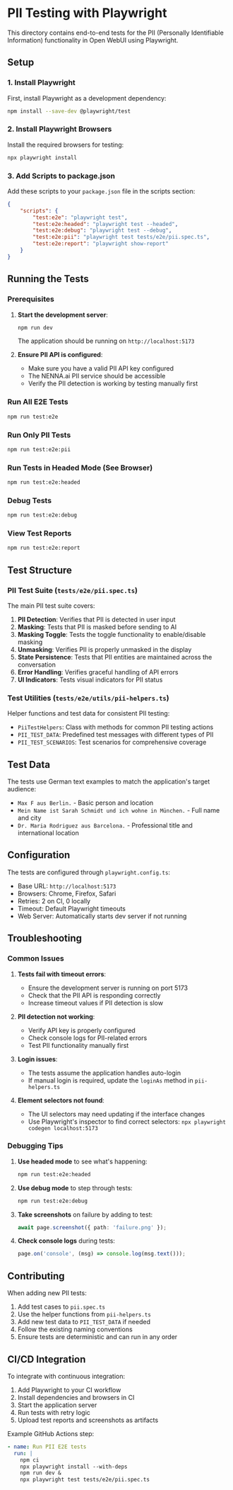 # PII Testing with Playwright

This directory contains end-to-end tests for the PII (Personally Identifiable Information) functionality in Open WebUI using Playwright.

## Setup

### 1. Install Playwright

First, install Playwright as a development dependency:

```bash
npm install --save-dev @playwright/test
```

### 2. Install Playwright Browsers

Install the required browsers for testing:

```bash
npx playwright install
```

### 3. Add Scripts to package.json

Add these scripts to your `package.json` file in the scripts section:

```json
{
	"scripts": {
		"test:e2e": "playwright test",
		"test:e2e:headed": "playwright test --headed",
		"test:e2e:debug": "playwright test --debug",
		"test:e2e:pii": "playwright test tests/e2e/pii.spec.ts",
		"test:e2e:report": "playwright show-report"
	}
}
```

## Running the Tests

### Prerequisites

1. **Start the development server**:

   ```bash
   npm run dev
   ```

   The application should be running on `http://localhost:5173`

2. **Ensure PII API is configured**:
   - Make sure you have a valid PII API key configured
   - The NENNA.ai PII service should be accessible
   - Verify the PII detection is working by testing manually first

### Run All E2E Tests

```bash
npm run test:e2e
```

### Run Only PII Tests

```bash
npm run test:e2e:pii
```

### Run Tests in Headed Mode (See Browser)

```bash
npm run test:e2e:headed
```

### Debug Tests

```bash
npm run test:e2e:debug
```

### View Test Reports

```bash
npm run test:e2e:report
```

## Test Structure

### PII Test Suite (`tests/e2e/pii.spec.ts`)

The main PII test suite covers:

1. **PII Detection**: Verifies that PII is detected in user input
2. **Masking**: Tests that PII is masked before sending to AI
3. **Masking Toggle**: Tests the toggle functionality to enable/disable masking
4. **Unmasking**: Verifies PII is properly unmasked in the display
5. **State Persistence**: Tests that PII entities are maintained across the conversation
6. **Error Handling**: Verifies graceful handling of API errors
7. **UI Indicators**: Tests visual indicators for PII status

### Test Utilities (`tests/e2e/utils/pii-helpers.ts`)

Helper functions and test data for consistent PII testing:

- `PiiTestHelpers`: Class with methods for common PII testing actions
- `PII_TEST_DATA`: Predefined test messages with different types of PII
- `PII_TEST_SCENARIOS`: Test scenarios for comprehensive coverage

## Test Data

The tests use German text examples to match the application's target audience:

- `Max F aus Berlin.` - Basic person and location
- `Mein Name ist Sarah Schmidt und ich wohne in München.` - Full name and city
- `Dr. Maria Rodriguez aus Barcelona.` - Professional title and international location

## Configuration

The tests are configured through `playwright.config.ts`:

- Base URL: `http://localhost:5173`
- Browsers: Chrome, Firefox, Safari
- Retries: 2 on CI, 0 locally
- Timeout: Default Playwright timeouts
- Web Server: Automatically starts dev server if not running

## Troubleshooting

### Common Issues

1. **Tests fail with timeout errors**:
   - Ensure the development server is running on port 5173
   - Check that the PII API is responding correctly
   - Increase timeout values if PII detection is slow

2. **PII detection not working**:
   - Verify API key is properly configured
   - Check console logs for PII-related errors
   - Test PII functionality manually first

3. **Login issues**:
   - The tests assume the application handles auto-login
   - If manual login is required, update the `loginAs` method in `pii-helpers.ts`

4. **Element selectors not found**:
   - The UI selectors may need updating if the interface changes
   - Use Playwright's inspector to find correct selectors: `npx playwright codegen localhost:5173`

### Debugging Tips

1. **Use headed mode** to see what's happening:

   ```bash
   npm run test:e2e:headed
   ```

2. **Use debug mode** to step through tests:

   ```bash
   npm run test:e2e:debug
   ```

3. **Take screenshots** on failure by adding to test:

   ```typescript
   await page.screenshot({ path: 'failure.png' });
   ```

4. **Check console logs** during tests:
   ```typescript
   page.on('console', (msg) => console.log(msg.text()));
   ```

## Contributing

When adding new PII tests:

1. Add test cases to `pii.spec.ts`
2. Use the helper functions from `pii-helpers.ts`
3. Add new test data to `PII_TEST_DATA` if needed
4. Follow the existing naming conventions
5. Ensure tests are deterministic and can run in any order

## CI/CD Integration

To integrate with continuous integration:

1. Add Playwright to your CI workflow
2. Install dependencies and browsers in CI
3. Start the application server
4. Run tests with retry logic
5. Upload test reports and screenshots as artifacts

Example GitHub Actions step:

```yaml
- name: Run PII E2E tests
  run: |
    npm ci
    npx playwright install --with-deps
    npm run dev &
    npx playwright test tests/e2e/pii.spec.ts
```
